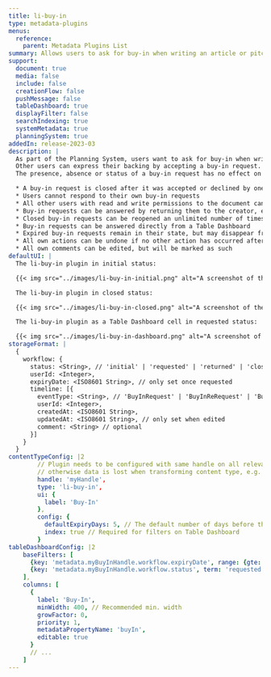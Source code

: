 ```yaml
---
title: li-buy-in
type: metadata-plugins
menus:
  reference:
    parent: Metadata Plugins List
summary: Allows users to ask for buy-in when writing an article or pitching an idea. Other users can provide feedback.
support:
  document: true
  media: false
  include: false
  creationFlow: false
  pushMessage: false
  tableDashboard: true
  displayFilter: false
  searchIndexing: true
  systemMetadata: true
  planningSystem: true
addedIn: release-2023-03
description: |
  As part of the Planning System, users want to ask for buy-in when writing an article or pitching an idea.
  Other users can express their backing by accepting a buy-in request.
  The presence, absence or status of a buy-in request has no effect on permissions and is just a communication tool.

  * A buy-in request is closed after it was accepted or declined by one other person
  * Users cannot respond to their own buy-in requests
  * All other users with read and write permissions to the document can respond to a buy-in request
  * Buy-in requests can be answered by returning them to the creator, e.g. to clarify questions before accepting the request
  * Closed buy-in requests can be reopened an unlimited number of times
  * Buy-in requests can be answered directly from a Table Dashboard
  * Expired buy-in requests remain in their state, but may disappear from Table Dashboards (depends on config)
  * All own actions can be undone if no other action has occurred afterwards
  * All own comments can be edited, but will be marked as such
defaultUI: |
  The li-buy-in plugin in initial status:

  {{< img src="../images/li-buy-in-initial.png" alt="A screenshot of the li-buy-in plugin showing an empty state message, a comment field and a button to ask for buy-in." >}}

  The li-buy-in plugin in closed status:

  {{< img src="../images/li-buy-in-closed.png" alt="A screenshot of the li-buy-in plugin showing the buy-in as accepted along with a comment and a button to reopen the request." >}}

  The li-buy-in plugin as a Table Dashboard cell in requested status:

  {{< img src="../images/li-buy-in-dashboard.png" alt="A screenshot of a Table Dashboard where users can see the buy-in request details and can directly respond." >}}
storageFormat: |
  {
    workflow: {
      status: <String>, // 'initial' | 'requested' | 'returned' | 'closed' | 'reopened'
      userId: <Integer>,
      expiryDate: <ISO8601 String>, // only set once requested
      timeline: [{
        eventType: <String>, // 'BuyInRequest' | 'BuyInReRequest' | 'BuyInAcceptance' | 'BuyInDeclining' | 'BuyInReturn' | 'BuyInReopen'
        userId: <Integer>,
        createdAt: <ISO8601 String>,
        updatedAt: <ISO8601 String>, // only set when edited
        comment: <String> // optional
      }]
    }
  }
contentTypeConfig: |2
        // Plugin needs to be configured with same handle on all relevant content types,
        // otherwise data is lost when transforming content type, e.g. from pitch to article.
        handle: 'myHandle',
        type: 'li-buy-in',
        ui: {
          label: 'Buy-In'
        },
        config: {
          defaultExpiryDays: 5, // The default number of days before the request expires (editable in UI)
          index: true // Required for filters on Table Dashboard
        }
tableDashboardConfig: |2
    baseFilters: [
      {key: 'metadata.myBuyInHandle.workflow.expiryDate', range: {gte: 'now/d'}}, // Only showing documents with non-expired buy-in requests
      {key: 'metadata.myBuyInHandle.workflow.status', term: 'requested'} // Additional status filter
    ],
    columns: [
      {
        label: 'Buy-In',
        minWidth: 400, // Recommended min. width
        growFactor: 0,
        priority: 1,
        metadataPropertyName: 'buyIn',
        editable: true
      }
      // ...
    ]
---
```

